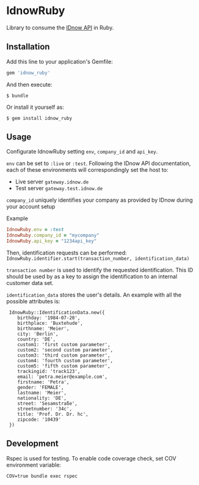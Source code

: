 # IdnowRuby
Library to consume the [IDnow API](http://www.idnow.eu/developers)  in Ruby.


## Installation

Add this line to your application's Gemfile:

```ruby
gem 'idnow_ruby'
```

And then execute:

    $ bundle

Or install it yourself as:

    $ gem install idnow_ruby

## Usage
Configurate IdnowRuby setting `env`, `company_id` and `api_key`.

`env` can be set to `:live` or `:test`. Following the IDnow API documentation, each of these environments will correspondingly set the host to:

- Live server `gateway.idnow.de`- Test server `gateway.test.idnow.de`

`company_id` uniquely identifies your company as provided by IDnow during your account setup

Example

```ruby
IdnowRuby.env = :test
IdnowRuby.company_id = "mycompany"
IdnowRuby.api_key = "1234api_key"
```

Then, identification requests can be performed:
`IdnowRuby.identifier.start(transaction_number, identification_data)`

`transaction number` is used to identify the requested identification. This ID should be used by as a key to assign the identification to an internal customer data set.

`identification_data` stores the user's details. An example with all the possible attributes is: 

```
 IdnowRuby::IdentificationData.new({ 
    birthday: '1984-07-20',
    birthplace: 'Buxtehude',
    birthname: 'Meier',
    city: 'Berlin',
    country: 'DE',
    custom1: 'first custom parameter',
    custom2: 'second custom parameter',
    custom3: 'third custom parameter',
    custom4: 'fourth custom parameter',
    custom5: 'fifth custom parameter',
    trackingid: 'track123',
    email: 'petra.meier@example.com',
    firstname: 'Petra',
    gender: 'FEMALE',
    lastname: 'Meier',
    nationality: 'DE',
    street: 'Sesamstraße',
    streetnumber: '34c',
    title: 'Prof. Dr. Dr. hc',
    zipcode: '10439'
 })
```

## Development

Rspec is used for testing.
To enable code coverage check, set COV environment variable:

`COV=true bundle exec rspec`


